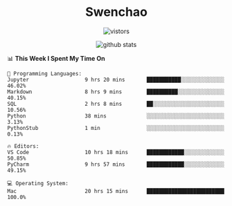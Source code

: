 <h1 align="center">Swenchao</h3>

<p align="center">
  <img src="https://visitor-badge.glitch.me/badge?page_id=Swenchao" alt="vistors" />
</p>

<p align="center">
  <img src="https://github-readme-stats.vercel.app/api?username=Swenchao&count_private=true&show_icons=true&theme=vue-dark&hide_title=true" alt="github stats" />
</p>

<!--START_SECTION:waka-->
📊 **This Week I Spent My Time On** 

```text
💬 Programming Languages: 
Jupyter                  9 hrs 20 mins       ███████████░░░░░░░░░░░░░░   46.02% 
Markdown                 8 hrs 9 mins        ██████████░░░░░░░░░░░░░░░   40.15% 
SQL                      2 hrs 8 mins        ██░░░░░░░░░░░░░░░░░░░░░░░   10.56% 
Python                   38 mins             ░░░░░░░░░░░░░░░░░░░░░░░░░   3.13% 
PythonStub               1 min               ░░░░░░░░░░░░░░░░░░░░░░░░░   0.13%

🔥 Editors: 
VS Code                  10 hrs 18 mins      ████████████░░░░░░░░░░░░░   50.85% 
PyCharm                  9 hrs 57 mins       ████████████░░░░░░░░░░░░░   49.15%

💻 Operating System: 
Mac                      20 hrs 15 mins      █████████████████████████   100.0%

```


<!--END_SECTION:waka-->

